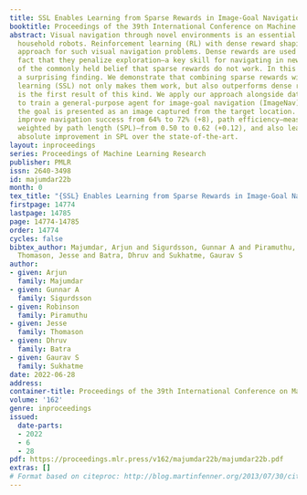 ```yaml
---
title: SSL Enables Learning from Sparse Rewards in Image-Goal Navigation
booktitle: Proceedings of the 39th International Conference on Machine Learning
abstract: Visual navigation through novel environments is an essential skill for intelligent
  household robots. Reinforcement learning (RL) with dense reward shaping is the standard
  approach for such visual navigation problems. Dense rewards are used despite the
  fact that they penalize exploration—a key skill for navigating in new environments—because
  of the commonly held belief that sparse rewards do not work. In this paper, we present
  a surprising finding. We demonstrate that combining sparse rewards with self-supervised
  learning (SSL) not only makes them work, but also outperforms dense rewards, which
  is the first result of this kind. We apply our approach alongside data augmentation
  to train a general-purpose agent for image-goal navigation (ImageNav), in which
  the goal is presented as an image captured from the target location. These techniques
  improve navigation success from 64% to 72% (+8), path efficiency—measured by success
  weighted by path length (SPL)—from 0.50 to 0.62 (+0.12), and also lead to a +0.06
  absolute improvement in SPL over the state-of-the-art.
layout: inproceedings
series: Proceedings of Machine Learning Research
publisher: PMLR
issn: 2640-3498
id: majumdar22b
month: 0
tex_title: "{SSL} Enables Learning from Sparse Rewards in Image-Goal Navigation"
firstpage: 14774
lastpage: 14785
page: 14774-14785
order: 14774
cycles: false
bibtex_author: Majumdar, Arjun and Sigurdsson, Gunnar A and Piramuthu, Robinson and
  Thomason, Jesse and Batra, Dhruv and Sukhatme, Gaurav S
author:
- given: Arjun
  family: Majumdar
- given: Gunnar A
  family: Sigurdsson
- given: Robinson
  family: Piramuthu
- given: Jesse
  family: Thomason
- given: Dhruv
  family: Batra
- given: Gaurav S
  family: Sukhatme
date: 2022-06-28
address:
container-title: Proceedings of the 39th International Conference on Machine Learning
volume: '162'
genre: inproceedings
issued:
  date-parts:
  - 2022
  - 6
  - 28
pdf: https://proceedings.mlr.press/v162/majumdar22b/majumdar22b.pdf
extras: []
# Format based on citeproc: http://blog.martinfenner.org/2013/07/30/citeproc-yaml-for-bibliographies/
---
```

